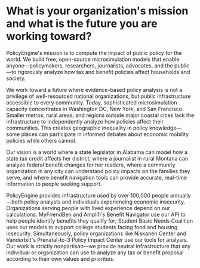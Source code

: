 # What is your organization's mission and what is the future you are working toward?

PolicyEngine's mission is to compute the impact of public policy for the world. We build free, open-source microsimulation models that enable anyone—policymakers, researchers, journalists, advocates, and the public—to rigorously analyze how tax and benefit policies affect households and society.

We work toward a future where evidence-based policy analysis is not a privilege of well-resourced national organizations, but public infrastructure accessible to every community. Today, sophisticated microsimulation capacity concentrates in Washington DC, New York, and San Francisco. Smaller metros, rural areas, and regions outside major coastal cities lack the infrastructure to independently analyze how policies affect their communities. This creates geographic inequality in policy knowledge—some places can participate in informed debates about economic mobility policies while others cannot.

Our vision is a world where a state legislator in Alabama can model how a state tax credit affects her district, where a journalist in rural Montana can analyze federal benefit changes for her readers, where a community organization in any city can understand policy impacts on the families they serve, and where benefit navigation tools can provide accurate, real-time information to people seeking support.

PolicyEngine provides infrastructure used by over 100,000 people annually—both policy analysts and individuals experiencing economic insecurity. Organizations serving people with lived experience depend on our calculations: MyFriendBen and Amplifi's Benefit Navigator use our API to help people identify benefits they qualify for; Student Basic Needs Coalition uses our models to support college students facing food and housing insecurity. Simultaneously, policy organizations like Niskanen Center and Vanderbilt's Prenatal-to-3 Policy Impact Center use our tools for analysis. Our work is strictly nonpartisan—we provide neutral infrastructure that any individual or organization can use to analyze any tax or benefit proposal according to their own values and priorities.
